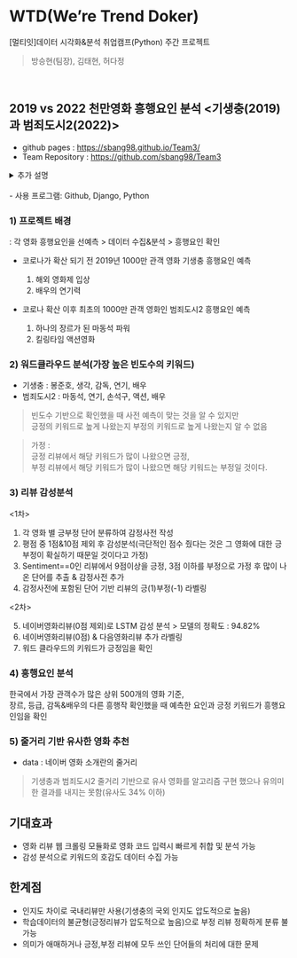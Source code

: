 # WTD(We’re Trend Doker)
[멀티잇]데이터 시각화&분석 취업캠프(Python) 주간 프로젝트
> 방승현(팀장), 김태현, 허다정
<br>

## 2019 vs 2022 천만영화 흥행요인 분석 <기생충(2019)과 범죄도시2(2022)>
- github pages : https://sbang98.github.io/Team3/
- Team Repository : https://github.com/sbang98/Team3
<details>
<summary> 추가 설명</summary>
<div markdown="1">
&emsp;현 Repository는 프로젝트의 배포 테스트를 위한 Repository입니다.<br>
&emsp;배포된 페이지 및 자세한 코드는 위 링크에서 확인 부탁드립니다.
</div>
</details>
<br>
- 사용 프로그램: Github, Django, Python

### 1) 프로젝트 배경
: 각 영화 흥행요인을 선예측 > 데이터 수집&분석 > 흥행요인 확인

- 코로나가 확산 되기 전 2019년 1000만 관객 영화 기생충 흥행요인 예측
  1. 해외 영화제 입상
  2. 배우의 연기력

- 코로나 확산 이후 최초의 1000만 관객 영화인 범죄도시2 흥행요인 예측
  1. 하나의 장르가 된 마동석 파워
  2. 킬링타임 액션영화

### 2) 워드클라우드 분석(가장 높은 빈도수의 키워드)
- 기생충 : 봉준호, 생각, 감독, 연기, 배우 
- 범죄도시2 : 마동석, 연기, 손석구, 액션, 배우 
> 빈도수 기반으로 확인했을 때 사전 예측이 맞는 것을 알 수 있지만<br>
  긍정의 키워드로 높게 나왔는지 부정의 키워드로 높게 나왔는지 알 수 없음

> 가정 : <br>
긍정 리뷰에서 해당 키워드가 많이 나왔으면 긍정, <br>
부정 리뷰에서 해당 키워드가 많이 나왔으면 해당 키워드는 부정일 것이다.

### 3) 리뷰 감성분석
<1차>
1. 각 영화 별 긍부정 단어 분류하여 감정사전 작성
2. 평점 중 1점&10점 제외 후 감성분석(극단적인 점수 줬다는 것은 그 영화에 대한 긍부정이 확실하기 때문일 것이다고 가정)
3. Sentiment==0인 리뷰에서 9점이상을 긍정, 3점 이하를 부정으로 가정 후 많이 나온 단어를 추출 & 감정사전 추가
4. 감정사전에 포함된 단어 기반 리뷰의 긍(1)부정(-1) 라벨링

<2차>

5. 네이버영화리뷰(0점 제외)로 LSTM 감성 분석 > 모델의 정확도 : 94.82%
6. 네이버영화리뷰(0점) & 다음영화리뷰 추가 라벨링
7. 워드 클라우드의 키워드가 긍정임을 확인

### 4) 흥행요인 분석
한국에서 가장 관객수가 많은 상위 500개의 영화 기준,<br>
장르, 등급, 감독&배우의 다른 흥행작 확인했을 때 예측한 요인과 긍정 키워드가 흥행요인임을 확인

### 5) 줄거리 기반 유사한 영화 추천
- data : 네이버 영화 소개란의 줄거리
> 기생충과 범죄도시2 줄거리 기반으로 유사 영화를 알고리즘 구현 했으나 유의미한 결과를 내지는 못함(유사도 34% 이하)


## 기대효과
- 영화 리뷰 웹 크롤링 모듈화로 영화 코드 입력시 빠르게 취합 및 분석 가능
- 감성 분석으로 키워드의 호감도 데이터 수집 가능

## 한계점
- 인지도 차이로 국내리뷰만 사용(기생충의 국외 인지도 압도적으로 높음)
- 학습데이터의 불균형(긍정리뷰가 압도적으로 높음)으로 부정 리뷰 정확하게 분류 불가능
- 의미가 애매하거나 긍정,부정 리뷰에 모두 쓰인 단어들의 처리에 대한 문제
